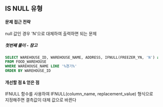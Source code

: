 ## IS NULL 유형

#### 문제 접근 전략
null 값인 경우 'N'으로 대체하여 출력하면 되는 문제

##### 첫번째 풀이 - 참고
```sql
SELECT WAREHOUSE_ID, WAREHOUSE_NAME, ADDRESS, IFNULL(FREEZER_YN, 'N') as FREEZER_YN
FROM FOOD_WAREHOUSE
WHERE WAREHOUSE_NAME LIKE '%경기%'
ORDER BY WAREHOUSE_ID
```

#### 개선할 점 & 얻은 점
IFNULL 함수를 사용하여 IFNULL(column_name, replacement_value) 형식으로 지정해주면 결측값이 대체 값으로 바뀐다
